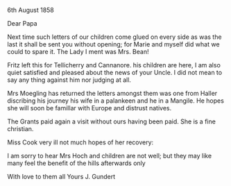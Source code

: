  6th August 1858

Dear Papa

Next time such letters of our children come glued on every side as was the last it shall be sent you without opening; for Marie and myself did what we could to spare it. The Lady I ment was Mrs. Bean!

Fritz left this for Tellicherry and Cannanore. his children are here, I am also quiet satisfied and pleased about the news of your Uncle. I did not mean to say any thing against him nor judging at all.

Mrs Moegling has returned the letters amongst them was one from Haller discribing his journey his wife in a palankeen and he in a Mangile. He hopes she will soon be famillar with Europe and distrust natives.

The Grants paid again a visit without ours having been paid. She is a fine christian.

Miss Cook very ill not much hopes of her recovery:

I am sorry to hear Mrs Hoch and children are not well; but they may like many feel the benefit of the hills afterwards only

With love to them all
 Yours J. Gundert

